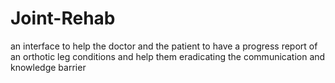 # Joint-Rehab
an interface to help the doctor and the patient to have a progress report of an orthotic leg conditions and help them eradicating the communication and knowledge barrier
